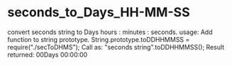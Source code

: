 # seconds_to_Days_HH-MM-SS
convert seconds string to Days hours : minutes : seconds.
usage:
Add function to string prototype.
String.prototype.toDDHHMMSS = require("./secToDHMS");
Call as:
"seconds string".toDDHHMMSS();
Result returned:
00Days 00:00:00
